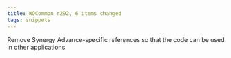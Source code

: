 ```yaml
---
title: WOCommon r292, 6 items changed
tags: snippets
---
```


Remove Synergy Advance-specific references so that the code can be used in other applications
